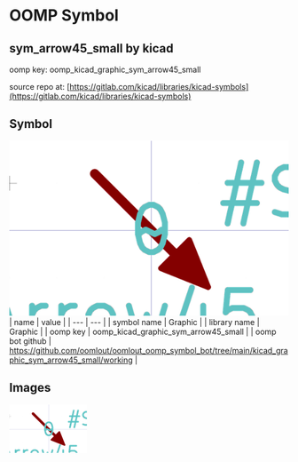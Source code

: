 # OOMP Symbol  
## sym_arrow45_small  by kicad  
  
oomp key: oomp_kicad_graphic_sym_arrow45_small  
  
source repo at: [https://gitlab.com/kicad/libraries/kicad-symbols](https://gitlab.com/kicad/libraries/kicad-symbols)  
## Symbol  
  
[![working.png](working_600.png)](working.png)  
| name | value | 
| --- | --- | 
| symbol name | Graphic | 
| library name | Graphic | 
| oomp key | oomp_kicad_graphic_sym_arrow45_small | 
| oomp bot github | https://github.com/oomlout/oomlout_oomp_symbol_bot/tree/main/kicad_graphic_sym_arrow45_small/working | 
## Images  
  
[![working.png](working_140.png)](working.png)  
